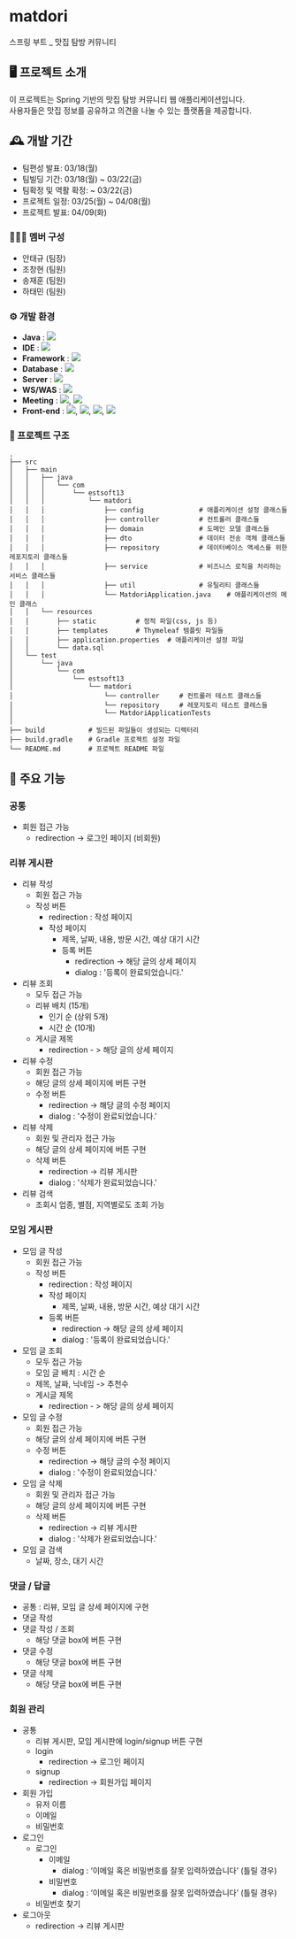 # matdori
스프링 부트 _ 맛집 탐방 커뮤니티

## 🖥️ 프로젝트 소개
이 프로젝트는 Spring 기반의 맛집 탐방 커뮤니티 웹 애플리케이션입니다. <br>
사용자들은 맛집 정보를 공유하고 의견을 나눌 수 있는 플랫폼을 제공합니다.
<br>

## 🕰️ 개발 기간
* 팀편성 발표: 03/18(월)
* 팀빌딩 기간: 03/18(월) ~ 03/22(금)
* 팀확정 및 역활 확정: ~ 03/22(금)
* 프로젝트 일정: 03/25(월) ~ 04/08(월)
* 프로젝트 발표: 04/09(화)

### 🧑‍🤝‍🧑 멤버 구성
- 안태규 (팀장)
- 조창현 (팀원)
- 송재훈 (팀원)
- 하태민 (팀원) 

### ⚙️ 개발 환경
- **Java** : <img src = "https://img.shields.io/badge/Java 17-007396?&logo=java&logoColor=white">
- **IDE** : <img src = "https://img.shields.io/badge/Intellij Idea-000000?&logo=intellijidea&logoColor=white">
- **Framework** : <img src = "https://img.shields.io/badge/Springboot 3.2.4-6DB33F?&logo=springboot&logoColor=white">
- **Database** : <img src = "https://img.shields.io/badge/H2-4169E1?&logo=H2&logoColor=white">
- **Server** : <img src = "https://img.shields.io/badge/Amazon EC2-FF9900?&logo=amazonec2&logoColor=white">
- **WS/WAS** : <img src = "https://img.shields.io/badge/Apachetomcat-F8DC75?&logo=apachetomcat&logoColor=white">
- **Meeting** : <img src = "https://img.shields.io/badge/Discord-5865F2?&logo=discord&logoColor=white">, <a href="https://www.notion.so/oreumi/13-ad824ce6537d40ea965e67bef0a8988e?pvs=4"><img src = "https://img.shields.io/badge/Notion (Link)-000000?&logo=Notion&logoColor=white"> </a>
- **Front-end** : <img src = "https://img.shields.io/badge/HTML-E34F26?&logo=html5&logoColor=white">, <img src = "https://img.shields.io/badge/CSS3-1572B6?&logo=css3&logoColor=white">, <img src = "https://img.shields.io/badge/Javascript-F7DF1E?&logo=javascript&logoColor=white">, <img src = "https://img.shields.io/badge/Bootstrap-7952B3?&logo=bootstrap&logoColor=white">


### 🔨 프로젝트 구조
```
.
├── src
│   ├── main
│   │   ├── java
│   │   │   └── com
│   │   │       └── estsoft13
│   │   │           └── matdori
│   │   │               ├── config              # 애플리케이션 설정 클래스들
│   │   │               ├── controller          # 컨트롤러 클래스들
│   │   │               ├── domain              # 도메인 모델 클래스들
│   │   │               ├── dto                 # 데이터 전송 객체 클래스들
│   │   │               ├── repository          # 데이터베이스 액세스를 위한 레포지토리 클래스들
│   │   │               ├── service             # 비즈니스 로직을 처리하는 서비스 클래스들
│   │   │               ├── util                # 유틸리티 클래스들
│   │   │               └── MatdoriApplication.java    # 애플리케이션의 메인 클래스
│   │   └── resources
│   │       ├── static          # 정적 파일(css, js 등)
│   │       ├── templates       # Thymeleaf 템플릿 파일들
│   │       ├── application.properties  # 애플리케이션 설정 파일
│   │       └── data.sql
│   └── test
│       └── java
│           └── com
│               └── estsoft13
│                   └── matdori
│                       └── controller     # 컨트롤러 테스트 클래스들
│                       └── repository     # 레포지토리 테스트 클레스들
│                       └── MatdoriApplicationTests
│  
├── build           # 빌드된 파일들이 생성되는 디렉터리
├── build.gradle    # Gradle 프로젝트 설정 파일
└── README.md       # 프로젝트 README 파일
```

## 📌 주요 기능
### 공통
- 회원 접근 가능
  - redirection -> 로그인 페이지 (비회원)
### 리뷰 게시판
- 리뷰 작성
  - 회원 접근 가능
  - 작성 버튼
    - redirection : 작성 페이지
    - 작성 페이지
      - 제목, 날짜, 내용, 방문 시간, 예상 대기 시간
      - 등록 버튼
        - redirection -> 해당 글의 상세 페이지
        - dialog : '등록이 완료되었습니다.'
- 리뷰 조회
  - 모두 접근 가능
  - 리뷰 배치 (15개)
    - 인기 순 (상위 5개)
    - 시간 순 (10개)
  - 게시글 제목
    - redirection - > 해당 글의 상세 페이지
- 리뷰 수정
  - 회원 접근 가능
  - 해당 글의 상세 페이지에 버튼 구현
  - 수정 버튼
    - redirection -> 해당 글의 수정 페이지
    - dialog : '수정이 완료되었습니다.'
- 리뷰 삭제
  - 회원 및 관리자 접근 가능
  - 해당 글의 상세 페이지에 버튼 구현
  - 삭제 버튼
    - redirection -> 리뷰 게시판
    - dialog : '삭제가 완료되었습니다.'
- 리뷰 검색
  - 조회시 업종, 별점, 지역별로도 조회 가능
### 모임 게시판
- 모임 글 작성
    - 회원 접근 가능
    - 작성 버튼
      - redirection : 작성 페이지
      - 작성 페이지
        - 제목, 날짜, 내용, 방문 시간, 예상 대기 시간
      - 등록 버튼
          - redirection -> 해당 글의 상세 페이지
          - dialog : '등록이 완료되었습니다.'
- 모임 글 조회
    - 모두 접근 가능
    - 모임 글 배치 : 시간 순
    - 제목, 날짜, 닉네임 -> 추천수
    - 게시글 제목
        - redirection - > 해당 글의 상세 페이지
- 모임 글 수정
  - 회원 접근 가능
  - 해당 글의 상세 페이지에 버튼 구현
  - 수정 버튼
      - redirection -> 해당 글의 수정 페이지
      - dialog : '수정이 완료되었습니다.'
- 모임 글 삭제
  - 회원 및 관리자 접근 가능
  - 해당 글의 상세 페이지에 버튼 구현
  - 삭제 버튼
    - redirection -> 리뷰 게시판
    - dialog : '삭제가 완료되었습니다.'
- 모임 글 검색
  - 날짜, 장소, 대기 시간
### 댓글 / 답글
- 공통 : 리뷰, 모임 글 상세 페이지에 구현
- 댓글 작성
- 댓글 작성 / 조회
  - 해당 댓글 box에 버튼 구현
- 댓글 수정
  - 해당 댓글 box에 버튼 구현
- 댓글 삭제
  - 해당 댓글 box에 버튼 구현
### 회원 관리
- 공통
  - 리뷰 게시판, 모임 게시판에 login/signup 버튼 구현
  - login
    - redirection -> 로그인 페이지
  - signup
    - redirection -> 회원가입 페이지
- 회원 가입
  - 유저 이름
  - 이메일
  - 비밀번호
- 로그인
  - 로그인
    - 이메일
      - dialog :  ‘이메일 혹은 비밀번호를 잘못 입력하였습니다’ (틀릴 경우)
    - 비밀번호
      - dialog :  ‘이메일 혹은 비밀번호를 잘못 입력하였습니다’ (틀릴 경우)
  - 비밀번호 찾기
- 로그아웃
  - redirection -> 리뷰 게시판